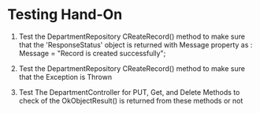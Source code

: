 ﻿# Testing Hand-On

1. Test the DepartmentRepository CReateRecord() method to make sure that the 'ResponseStatus' object is returned with Message property as :
     Message = "Record is created successfully";
2. Test the DepartmentRepository CReateRecord() method to make sure that the Exception is Thrown

3. Test The DepartmentController for PUT, Get, and Delete Methods to check of the OkObjectResult() is returned from these methods or not
